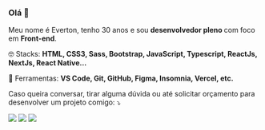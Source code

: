 ### Olá 👋
<!-- <img src="https://live.staticflickr.com/65535/51089788944_bb9a65dc6f.jpg" min-width="330px" max-width="330px" width="330px" height="300px" align="right" alt="vx">  -->

<p align="left"> 
  Meu nome é Everton, tenho 30 anos e sou <strong> desenvolvedor pleno </strong> com foco em <strong>Front-end</strong>.<br>
</p>

<p align="left">
  🤓 Stacks: <strong>HTML, CSS3, Sass, Bootstrap, JavaScript, Typescript, ReactJs, NextJs, React Native...</strong>
</p>

<p align="left">
  💼 Ferramentas: <strong>VS Code, Git, GitHub, Figma, Insomnia, Vercel, etc.</strong>
</p>

<p align="left">
  Caso queira conversar, tirar alguma dúvida ou até solicitar orçamento para desenvolver um projeto comigo: ⤵️
</p>

<p align="left">
  <a href="mailto:evertonfxavier@gmail.com" alt="Gmail" target="_blank">
  <img src="https://img.shields.io/badge/-Gmail-FF0000?style=flat-square&labelColor=FF0000&logo=gmail&logoColor=white&link=LINK-DO-SEU-EMAIL" /></a>
  
  <a href="https://www.linkedin.com/in/everton-xavier-a18b2b1aa/" alt="Linkedin" target="_blank">
  <img src="https://img.shields.io/badge/-Linkedin-0e76a8?style=flat-square&logo=Linkedin&logoColor=white&link=LINK-DO-SEU-LINKEDIN" /></a>

  <a href="https://api.whatsapp.com/send?phone=5583996153154" alt="WhatsApp" target="_blank">
  <img src="https://img.shields.io/badge/-WhatsApp-25d366?style=flat-square&labelColor=25d366&logo=whatsapp&logoColor=white&link=API-DO-SEU-WHATSAPP"/></a>
</p>  
